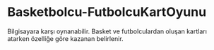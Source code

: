 # Basketbolcu-FutbolcuKartOyunu
 Bilgisayara karşı oynanabilir. Basket ve futbolculardan oluşan kartları atarken özelliğe göre kazanan belirlenir.

